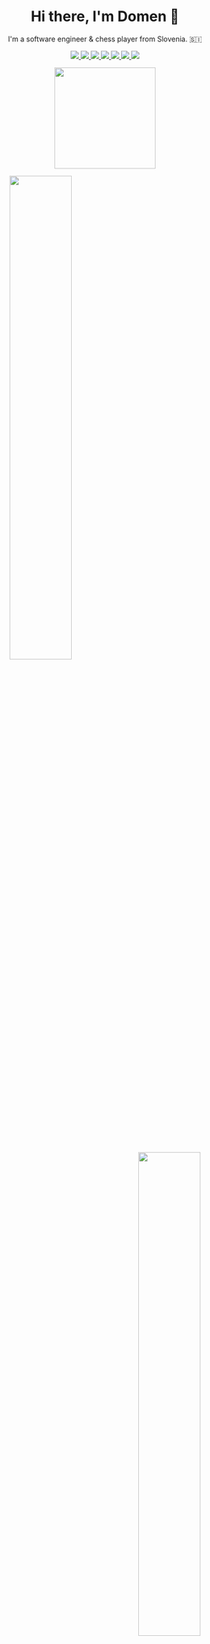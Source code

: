 
<h1 align='center'>
  Hi there, I'm Domen 👋
</h1>

<p align='center'>
  I'm a software engineer & chess player from Slovenia. 🇸🇮
</p>

<p align='center'>
  
  <a href="https://gitlab.com/domengabrovsek">
    <img src="https://img.shields.io/badge/GitLab-330F63?style=for-the-badge&logo=gitlab&logoColor=white"/>
  </a>
  <a href="https://www.facebook.com/domengabrovsek">
    <img src="https://img.shields.io/badge/Facebook-1877F2?style=for-the-badge&logo=facebook&logoColor=white"/>
  </a>
  <a href="https://www.instagram.com/domen.gabrovsek">
    <img src="https://img.shields.io/badge/Instagram-E4405F?style=for-the-badge&logo=instagram&logoColor=white"/>
  </a>
  <a href="https://www.linkedin.com/in/domengabrovsek">
    <img src="https://img.shields.io/badge/LinkedIn-0077B5?style=for-the-badge&logo=linkedin&logoColor=white"/>
  </a>
  <a href="https://twitter.com/domengabrovsek">
    <img src="https://img.shields.io/badge/Twitter-1DA1F2?style=for-the-badge&logo=twitter&logoColor=white"/>
  </a>
  <a href="domen.gabrovsek@gmail.com">
    <img src="https://img.shields.io/badge/Gmail-D14836?style=for-the-badge&logo=gmail&logoColor=white"/>
  </a>
  <a href="#">
    <img src="https://komarev.com/ghpvc/?username=domengabrovsek&style=for-the-badge"/>
  </a>

</p>

 <div align="center">

[<img src="https://miro.medium.com/v2/resize:fit:324/0*srOk0PnzDBh3GAGb.png" width="200">](https://www.credential.net/71c163ca-7d4a-4147-9af7-26fd0ff678e8#gs.novygy)

<!-- <img src="https://github-readme-stats.vercel.app/api/top-langs/?username=domengabrovsek&hide=R,Assembly,HTML,CSS,ASP.NET&layout=compact&langs_count=6&bg_color=0d1117&hide_border=true&text_color=d4d2d2&title_color=d4d2d2&custom_title=My%20Most%20Used%20Languages" width=400> -->

</div>

<p align='center'>
  
  <img align="left" src="https://github-readme-streak-stats.herokuapp.com/?user=domengabrovsek&theme=dark&background=0d1117&hide_border=true&ring=1e57d9&fire=1e57d9&currStreakLabel=d4d2d2" width="49.5%">
      
  <img align="right" src="https://github-readme-stats-i66v.vercel.app/api?username=domengabrovsek&count_private&show_icons=true&bg_color=0d1117&text_color=d4d2d2&title_color=d4d2d2&hide_border=true" width="49.5%">
    
  <img src="https://github-readme-activity-graph.cyclic.app/graph?username=domengabrovsek&title_color=d4d2d2&bg_color=0d1117&color=1e57d9&line=1e57d9&point=1e57d9&area=true&hide_border=true" width="100%">

</p>
